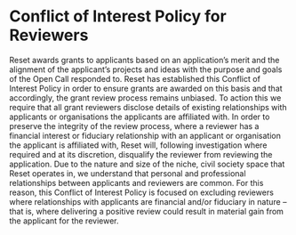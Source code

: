 # Conflict of Interest Policy for Reviewers

Reset awards grants to applicants based on an application’s merit and the alignment of the applicant’s projects and ideas with the purpose and goals of the Open Call responded to. Reset has established this Conflict of Interest Policy in order to ensure grants are awarded on this basis and that accordingly, the grant review process remains unbiased. To action this we require that all grant reviewers disclose details of existing relationships with applicants or organisations the applicants are affiliated with. In order to preserve the integrity of the review process, where a reviewer has a financial interest or fiduciary relationship with an applicant or organisation the applicant is affiliated with, Reset will, following investigation where required and at its discretion, disqualify the reviewer from reviewing the application. Due to the nature and size of the niche, civil society space that Reset operates in, we understand that personal and professional relationships between applicants and reviewers are common. For this reason, this Conflict of Interest Policy is focused on excluding reviewers where relationships with applicants are financial and/or fiduciary in nature – that is, where delivering a positive review could result in material gain from the applicant for the reviewer.

